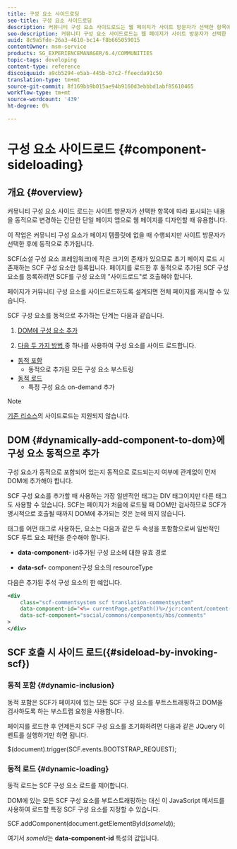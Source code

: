 ```yaml
---
title: 구성 요소 사이드로딩
seo-title: 구성 요소 사이드로딩
description: 커뮤니티 구성 요소 사이드로드는 웹 페이지가 사이트 방문자가 선택한 항목에 따라 표시되는 내용을 동적으로 변경하는 간단한 단일 페이지 앱으로 디자인될 때 유용합니다
seo-description: 커뮤니티 구성 요소 사이드로드는 웹 페이지가 사이트 방문자가 선택한 항목에 따라 표시되는 내용을 동적으로 변경하는 간단한 단일 페이지 앱으로 디자인될 때 유용합니다
uuid: 8c9a5fde-26a3-4610-bc14-f8b665059015
contentOwner: msm-service
products: SG_EXPERIENCEMANAGER/6.4/COMMUNITIES
topic-tags: developing
content-type: reference
discoiquuid: a9cb5294-e5ab-445b-b7c2-ffeecda91c50
translation-type: tm+mt
source-git-commit: 8f169bb9b015ae94b9160d3ebbbd1abf85610465
workflow-type: tm+mt
source-wordcount: '439'
ht-degree: 0%

---
```



# 구성 요소 사이드로드 {#component-sideloading}

## 개요 {#overview}

커뮤니티 구성 요소 사이드 로드는 사이트 방문자가 선택한 항목에 따라 표시되는 내용을 동적으로 변경하는 간단한 단일 페이지 앱으로 웹 페이지를 디자인할 때 유용합니다.

이 작업은 커뮤니티 구성 요소가 페이지 템플릿에 없을 때 수행되지만 사이트 방문자가 선택한 후에 동적으로 추가됩니다.

SCF(소셜 구성 요소 프레임워크)에 작은 크기의 존재가 있으므로 초기 페이지 로드 시 존재하는 SCF 구성 요소만 등록됩니다. 페이지를 로드한 후 동적으로 추가된 SCF 구성 요소를 등록하려면 SCF를 구성 요소의 &quot;사이드로드&quot;로 호출해야 합니다.

페이지가 커뮤니티 구성 요소를 사이드로드하도록 설계되면 전체 페이지를 캐시할 수 있습니다.

SCF 구성 요소를 동적으로 추가하는 단계는 다음과 같습니다.

1. [DOM에 구성 요소 추가](#dynamically-add-component-to-dom)

1. [다음 두 가지 방법 ](#sideload-by-invoking-scf) 중 하나를 사용하여 구성 요소를 사이드 로드합니다.

* [동적 포함](#dynamic-inclusion)
   * 동적으로 추가된 모든 구성 요소 부스트링
* [동적 로드](#dynamic-loading)
   * 특정 구성 요소 on-demand 추가

>[!NOTE]
>
>[기존 리소스](scf.md#add-or-include-a-communities-component)의 사이드로드는 지원되지 않습니다.

## DOM {#dynamically-add-component-to-dom}에 구성 요소 동적으로 추가

구성 요소가 동적으로 포함되어 있는지 동적으로 로드되는지 여부에 관계없이 먼저 DOM에 추가해야 합니다.

SCF 구성 요소를 추가할 때 사용하는 가장 일반적인 태그는 DIV 태그이지만 다른 태그도 사용할 수 있습니다. SCF는 페이지가 처음에 로드될 때 DOM만 검사하므로 SCF가 명시적으로 호출될 때까지 DOM에 추가되는 것은 눈에 띄지 않습니다.

태그를 어떤 태그로 사용하든, 요소는 다음과 같은 두 속성을 포함함으로써 일반적인 SCF 루트 요소 패턴을 준수해야 합니다.

* **data-component-**
id추가된 구성 요소에 대한 유효 경로

* **data-scf-**
component구성 요소의 resourceType

다음은 추가된 주석 구성 요소의 한 예입니다.

```xml
<div
    class="scf-commentsystem scf translation-commentsystem" 
    data-component-id="<%= currentPage.getPath()%>/jcr:content/content-left/comments"
    data-scf-component="social/commons/components/hbs/comments"
>
</div>
```

## SCF 호출 시 사이드 로드({#sideload-by-invoking-scf})

### 동적 포함 {#dynamic-inclusion}

동적 포함은 SCF가 페이지에 있는 모든 SCF 구성 요소를 부트스트래핑하고 DOM을 검사하도록 하는 부스트랩 요청을 사용합니다.

페이지를 로드한 후 언제든지 SCF 구성 요소를 초기화하려면 다음과 같은 JQuery 이벤트를 실행하기만 하면 됩니다.

$(document).trigger(SCF.events.BOOTSTRAP_REQUEST);

### 동적 로드 {#dynamic-loading}

동적 로드는 SCF 구성 요소 로드를 제어합니다.

DOM에 있는 모든 SCF 구성 요소를 부트스트래핑하는 대신 이 JavaScript 메서드를 사용하여 로드할 특정 SCF 구성 요소를 지정할 수 있습니다.

SCF.addComponent(document.getElementById(*someId*));

여기서 *someId*&#x200B;는 **data-component-id** 특성의 값입니다.
